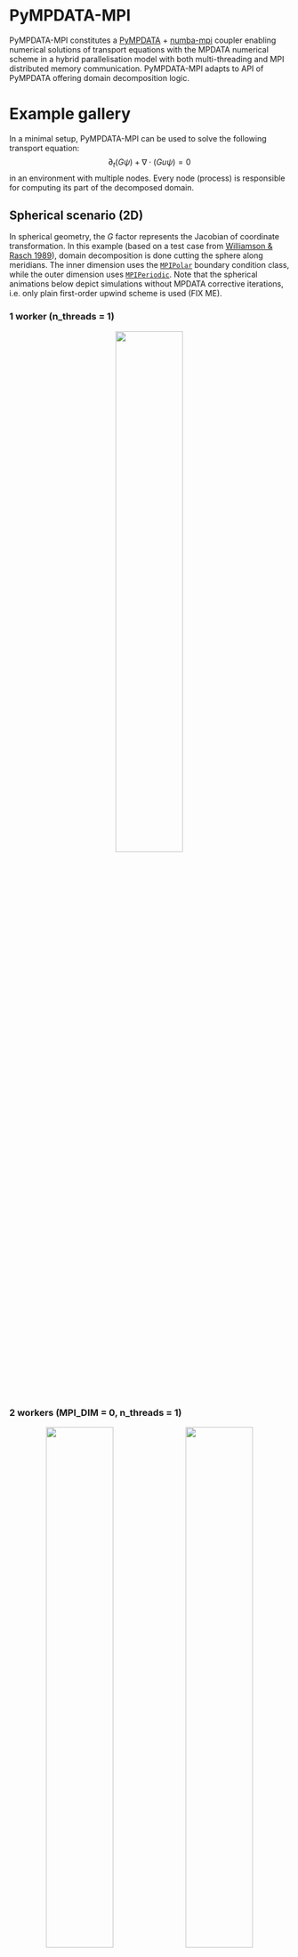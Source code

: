# PyMPDATA-MPI
PyMPDATA-MPI constitutes a [PyMPDATA](https://github.com/open-atmos/PyMPDATA) +
[numba-mpi](https://github.com/numba-mpi/numba-mpi) coupler enabling numerical solutions
of transport equations with the MPDATA numerical scheme in a
hybrid parallelisation model with both multi-threading and MPI distributed memory communication.
PyMPDATA-MPI adapts to API of PyMPDATA offering domain decomposition logic.

# Example gallery
In a minimal setup, PyMPDATA-MPI can be used to solve the following transport equation:
$$\partial_t (G \psi) + \nabla \cdot (Gu \psi)= 0$$
in an environment with multiple nodes.
Every node (process) is responsible for computing its part of the decomposed domain.

## Spherical scenario (2D)
In spherical geometry, the $G$ factor represents the Jacobian of coordinate transformation.
In this example (based on a test case from [Williamson & Rasch 1989](https://doi.org/10.1175/1520-0493(1989)117%3C0102:TDSLTW%3E2.0.CO;2)),
  domain decomposition is done cutting the sphere along meridians.
The inner dimension uses the [`MPIPolar`](https://open-atmos.github.io/PyMPDATA/PyMPDATA_MPI/mpi_polar.html)
  boundary condition class, while the outer dimension uses
  [`MPIPeriodic`](https://open-atmos.github.io/PyMPDATA/PyMPDATA_MPI/mpi_periodic.html).
Note that the spherical animations below depict simulations without MPDATA corrective iterations,
  i.e. only plain first-order upwind scheme is used (FIX ME).

### 1 worker (n_threads = 1)
<p align="middle">
  <img src="https://github.com/open-atmos/PyMPDATA/releases/download/tip/n_iters.1_rank_0_size_1_c_field_.0.5.0.25._mpi_dim_0_n_threads_1-SphericalScenario-anim.gif" width="49%" />
</p>

### 2 workers (MPI_DIM = 0, n_threads = 1)
<p align="middle">
  <img src="https://github.com/open-atmos/PyMPDATA/releases/download/tip/n_iters.1_rank_1_size_2_c_field_.0.5.0.25._mpi_dim_0_n_threads_1-SphericalScenario-anim.gif" width="49%" />
  <img src="https://github.com/open-atmos/PyMPDATA/releases/download/tip/n_iters.1_rank_0_size_2_c_field_.0.5.0.25._mpi_dim_0_n_threads_1-SphericalScenario-anim.gif" width="49%" />
</p>

## Cartesian scenario (2D)
In the cartesian example below (based on a test case from [Arabas et al. 2014](https://doi.org/10.3233/SPR-140379)),
  a constant advector field $u$ is used (and $G=1$).
MPI (Message Passing Interface) is used
  for handling data transfers and synchronisation with the domain decomposition
  across MPI workers done in either inner or in the outer dimension (user setting).
Multi-threading (using, e.g., OpenMP via Numba) is used for shared-memory parallelisation
  within subdomains (indicated by dotted lines in the animations below) with threading subdomain
  split done across the inner dimension (internal PyMPDATA logic).
In this example, two corrective MPDATA iterations are employed.

### 1 worker (n_threads=3)
<p align="middle">
  <img src="https://github.com/open-atmos/PyMPDATA/releases/download/tip/n_iters.3_rank_0_size_1_c_field_.0.5.0.25._mpi_dim_0_n_threads_3-CartesianScenario-anim.gif" width="49%" />
</p>

### 2 workers (MPI_DIM = OUTER, n_threads = 3)
<p align="middle">
  <img src="https://github.com/open-atmos/PyMPDATA/releases/download/tip/n_iters.3_rank_0_size_2_c_field_.0.5.0.25._mpi_dim_0_n_threads_3-CartesianScenario-anim.gif" width="49%" />
  <img src="https://github.com/open-atmos/PyMPDATA/releases/tip/latest-generated-plots/n_iters.3_rank_1_size_2_c_field_.0.5.0.25._mpi_dim_0_n_threads_3-CartesianScenario-anim.gif" width="49%" />
</p>

### 2 workers (MPI_DIM = INNER, n_threads = 3)
<p align="middle">
  <img src="https://github.com/open-atmos/PyMPDATA/releases/download/tip/n_iters.3_rank_0_size_2_c_field_.0.5.0.25._mpi_dim_-1_n_threads_3-CartesianScenario-anim.gif" width="49%" />
  <img src="https://github.com/open-atmos/PyMPDATA/releases/download/tip/n_iters.3_rank_1_size_2_c_field_.0.5.0.25._mpi_dim_-1_n_threads_3-CartesianScenario-anim.gif" width="49%" />
</p>

### 3 workers (MPI_DIM = OUTER, n_threads = 3)
<p align="middle">
  <img src="https://github.com/open-atmos/PyMPDATA/releases/download/tip/n_iters.3_rank_0_size_3_c_field_.0.5.0.25._mpi_dim_0_n_threads_3-CartesianScenario-anim.gif" width="32%" />
  <img src="https://github.com/open-atmos/PyMPDATA/releases/download/tip/n_iters.3_rank_1_size_3_c_field_.0.5.0.25._mpi_dim_0_n_threads_3-CartesianScenario-anim.gif" width="32%" />
  <img src="https://github.com/open-atmos/PyMPDATA/releases/download/tip/n_iters.3_rank_2_size_3_c_field_.0.5.0.25._mpi_dim_0_n_threads_3-CartesianScenario-anim.gif" width="32%" />
</p>

### 3 workers (MPI_DIM = INNER, n_threads = 3)
<p align="middle">
  <img src="https://github.com/open-atmos/PyMPDATA/releases/download/tip/n_iters.3_rank_0_size_3_c_field_.0.5.0.25._mpi_dim_-1_n_threads_3-CartesianScenario-anim.gif" width="32%" />
  <img src="https://github.com/open-atmos/PyMPDATA/releases/download/tip/n_iters.3_rank_1_size_3_c_field_.0.5.0.25._mpi_dim_-1_n_threads_3-CartesianScenario-anim.gif" width="32%" />
  <img src="https://github.com/open-atmos/PyMPDATA/releases/download/tip/n_iters.3_rank_2_size_3_c_field_.0.5.0.25._mpi_dim_-1_n_threads_3-CartesianScenario-anim.gif" width="32%" />
</p>

## Shallow Water Scenario
The Shallow Water Scenario is based on a numerical test case from [Jarecka et al. 2015](https://doi.org/10.1016/j.jcp.2015.02.003). The scenario follows Cartesian Scenario, but implements its own solving algorithm to account for changes of the advector field induced by the advectee.

### MPDATA with "nonoscillatory" and "infinite-gauge" options, n_threads = 1, MPI_DIM=OUTER
<p align="middle">
  <img src="https://github.com/open-atmos/PyMPDATA/releases/download/tip/n_iters.2_nonoscillatory.True_infinite_gauge.True_rank_0_size_2_c_field_None_mpi_dim_0_n_threads_1-ShallowWaterScenario-anim.gif", width="49%" />
  <img src="https://github.com/open-atmos/PyMPDATA/releases/download/tip/n_iters.2_nonoscillatory.True_infinite_gauge.True_rank_1_size_2_c_field_None_mpi_dim_0_n_threads_1-ShallowWaterScenario-anim.gif", width="49%" />
</p>

### MPDATA with "nonoscillatory" and "infinite-gauge" options, n_threads = 1, MPI_DIM=INNER
<p align="middle">
  <img src="https://github.com/open-atmos/PyMPDATA/releases/download/tip/n_iters.2_nonoscillatory.True_infinite_gauge.True_rank_0_size_2_c_field_None_mpi_dim_-1_n_threads_1-ShallowWaterScenario-anim.gif", width="49%" />
  <img src="https://github.com/open-atmos/PyMPDATA/releases/download/tip/n_iters.2_nonoscillatory.True_infinite_gauge.True_rank_1_size_2_c_field_None_mpi_dim_-1_n_threads_1-ShallowWaterScenario-anim.gif", width="49%" />
</p>

# Package architecture
```mermaid
    flowchart BT

    H5PY ---> HDF{{HDF5}}
    subgraph pythonic-dependencies [Python]
      TESTS --> H[pytest-mpi]
      subgraph PyMPDATA-MPI ["PyMPDATA-MPI"]
        TESTS["PyMPDATA-MPI[tests]"] --> CASES(simulation scenarios)
        A1["PyMPDATA-MPI[examples]"] --> CASES
        CASES --> D[PyMPDATA-MPI]
      end
      A1 ---> C[py-modelrunner]
      CASES ---> H5PY[h5py]
      D --> E[numba-mpi]
      H --> X[pytest]
      E --> N
      F --> N[Numba]
      D --> F[PyMPDATA]
    end
    H ---> MPI
    C ---> slurm{{slurm}}
    N --> OMPI{{OpenMP}}
    N --> L{{LLVM}}
    E ---> MPI{{MPI}}
    HDF --> MPI
    slurm --> MPI

style D fill:#7ae7ff,stroke-width:2px,color:#2B2B2B

click H "https://pypi.org/p/pytest-mpi"
click X "https://pypi.org/p/pytest"
click F "https://pypi.org/p/PyMPDATA"
click N "https://pypi.org/p/numba"
click C "https://pypi.org/p/py-modelrunner"
click H5PY "https://pypi.org/p/h5py"
click E "https://pypi.org/p/numba-mpi"
click A1 "https://pypi.org/p/PyMPDATA-MPI"
click D "https://pypi.org/p/PyMPDATA-MPI"
click TESTS "https://pypi.org/p/PyMPDATA-MPI"
```
Rectangular boxes indicate pip-installable Python packages (click to go to pypi.org package site).

# Credits & acknowledgments:
PyMPDATA-MPI started as a separate project for the [MSc thesis of Kacper Derlatka](https://www.ap.uj.edu.pl/diplomas/166883) ([@Delcior](https://github.com/Delcior)).
Integration of PyMPDATA-MPI into PyMPDATA repo was carried out as a part of BEng project of [Michał Wroński](https://github.com/Sfonxu/).

Development of PyMPDATA-MPI has been supported by the [Poland's National Science Centre](https://www.ncn.gov.pl/?language=en)
(grant no. 2020/39/D/ST10/01220).

We acknowledge Poland’s high-performance computing infrastructure [PLGrid](https://plgrid.pl/) (HPC Centers: [ACK Cyfronet AGH](https://www.cyfronet.pl/en/))
for providing computer facilities and support within computational grant no. PLG/2023/016369

copyright: [Jagiellonian University](https://en.uj.edu.pl/en) & [AGH University of Krakow](https://agh.edu.pl/en)
licence: [GPL v3](https://www.gnu.org/licenses/gpl-3.0.html)

# Design goals
- MPI support for [PyMPDATA](https://pypi.org/project/PyMPDATA/) implemented externally (i.e., not incurring any overhead or additional dependencies for PyMPDATA users)
- MPI calls within [Numba njitted code](https://numba.pydata.org/numba-doc/dev/reference/jit-compilation.html) (hence not using [`mpi4py`](https://mpi4py.readthedocs.io/), but rather [`numba-mpi`](https://pypi.org/p/numba-mpi/))
- hybrid domain-decomposition parallelism: threading (internal in PyMPDATA, in the inner dimension) + MPI (either inner or outer dimension)
- example simulation scenarios featuring HDF5/MPI-IO output storage (using [h5py](https://www.h5py.org/))
- [py-modelrunner](https://github.com/zwicker-group/py-modelrunner) simulation orchestration
- portability across Linux & macOS (no Windows support as of now due to [challenges in getting HDF5/MPI-IO to work there](https://docs.h5py.org/en/stable/build.html#source-installation-on-windows))
- Continuous Integration (CI) with different OSes and different MPI implementations (leveraging to mpi4py's [setup-mpi Github Action](https://github.com/mpi4py/setup-mpi/))
- full test coverage including CI builds asserting on same results with multi-node vs. single-node computations (with help of [pytest-mpi](https://pypi.org/p/pytest-mpi/))
- ships as a [pip-installable package](https://pypi.org/project/PyMPDATA-MPI) - aimed to be a dependency of domain-specific packages

# Related resources

### open-source Large-Eddy-Simulation and related software

#### Julia
- https://github.com/CliMA/ClimateMachine.jl/
#### C++
- https://github.com/microhh/microhh
- https://github.com/igfuw/UWLCM
- https://github.com/mrnorman/portUrb
#### C/CUDA
- https://github.com/NCAR/FastEddy-model
#### FORTRAN
- https://github.com/dalesteam/dales
- https://github.com/uclales/uclales
- https://github.com/UCLALES-SALSA/UCLALES-SALSA
- https://github.com/igfuw/bE_SDs
- https://github.com/pencil-code/pencil-code
- https://github.com/AtmosFOAM/AtmosFOAM
- https://github.com/scale-met/scale
#### Python (incl. Cython)
- https://github.com/CliMA/pycles
- https://github.com/pnnl/pinacles
- https://github.com/google-research/swirl-jatmos
- https://github.com/MetLab-HKUST/LEX/
